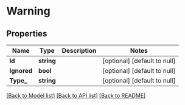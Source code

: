 # Warning

## Properties
Name | Type | Description | Notes
------------ | ------------- | ------------- | -------------
**Id** | **string** |  | [optional] [default to null]
**Ignored** | **bool** |  | [optional] [default to null]
**Type_** | **string** |  | [optional] [default to null]

[[Back to Model list]](../README.md#documentation-for-models) [[Back to API list]](../README.md#documentation-for-api-endpoints) [[Back to README]](../README.md)



